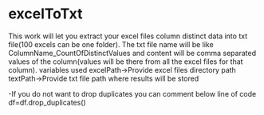 # excelToTxt
This work will let you extract your excel files column distinct data into txt file(100 excels can be one folder). The txt file name will be like ColumnName_CountOfDistinctValues and content will be comma separated values of the column(values will be there from all the excel files for that column). 
variables used
excelPath->Provide excel files directory path
textPath->Provide txt file path where results will be stored

-If you do not want to drop duplicates you can comment below line of code
df=df.drop_duplicates()
